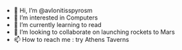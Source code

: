 - 👋 Hi, I’m @avlonitisspyrosm
- 👀 I’m interested in Computers
- 🌱 I’m currently learning to read
- 💞️ I’m looking to collaborate on launching rockets to Mars
- 📫 How to reach me : try Athens Taverns

<!---
avlonitisspyrosm/avlonitisspyrosm is a ✨ special ✨ repository because its `README.md` (this file) appears on your GitHub profile.
You can click the Preview link to take a look at your changes.
--->
